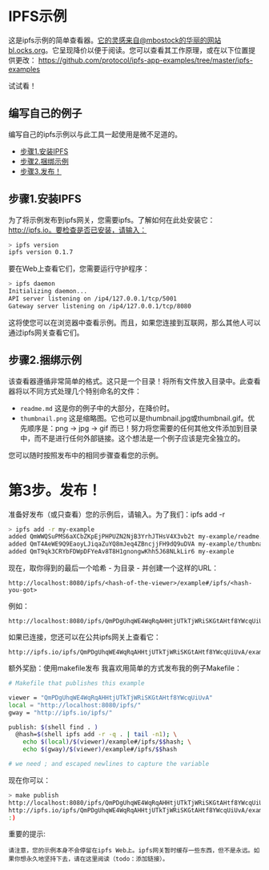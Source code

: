 # IPFS示例
这是ipfs示例的简单查看器。它的灵感来自@mbostock的华丽的网站bl.ocks.org。它呈现降价以便于阅读。您可以查看其工作原理，或在以下位置提供更改： https://github.com/protocol/ipfs-app-examples/tree/master/ipfs-examples

试试看！

## 编写自己的例子
编写自己的ipfs示例以与此工具一起使用是微不足道的。

* [步骤1.安装IPFS](https://ipfs.io/docs/examples/example-viewer/example#step-1-install-ipfs)
* [步骤2.捆绑示例](https://ipfs.io/docs/examples/example-viewer/example#step-2-bundle-the-example)
* [步骤3.发布！](https://ipfs.io/docs/examples/example-viewer/example#step-3-publish)

## 步骤1.安装IPFS

为了将示例发布到ipfs网关，您需要ipfs。了解如何在此处安装它：http://ipfs.io。要检查是否已安装，请输入：

```sh
> ipfs version
ipfs version 0.1.7
```
要在Web上查看它们，您需要运行守护程序：

```sh
> ipfs daemon
Initializing daemon...
API server listening on /ip4/127.0.0.1/tcp/5001
Gateway server listening on /ip4/127.0.0.1/tcp/8080
```
这将使您可以在浏览器中查看示例。而且，如果您连接到互联网，那么其他人可以通过ipfs网关查看它们。

## 步骤2.捆绑示例
该查看器遵循非常简单的格式。这只是一个目录！将所有文件放入目录中。此查看器将以不同方式处理几个特别命名的文件：

* `readme.md` 这是你的例子中的大部分，在降价时。
* `thumbnail.png` 这是缩略图。它也可以是thumbnail.jpg或thumbnail.gif。优先顺序是：png -> jpg -> gif
而已！努力将您需要的任何其他文件添加到目录中，而不是进行任何外部链接。这个想法是一个例子应该是完全独立的。

您可以随时按照发布中的相同步骤查看您的示例。

# 第3步。发布！
准备好发布（或只查看）您的示例后，请输入。为了我们：ipfs add -r <your directory>

```sh
> ipfs add -r my-example
added QmWWQSuPMS6aXCbZKpEjPHPUZN2NjB3YrhJTHsV4X3vb2t my-example/readme.md
added QmT4AeWE9Q9EaoyLJiqaZuYQ8mJeq4ZBncjjFH9dQ9uDVA my-example/thumbnail.jpg
added QmT9qk3CRYbFDWpDFYeAv8T8H1gnongwKhh5J68NLkLir6 my-example
```
现在，取你得到的最后一个哈希 - 为目录 - 并创建一个这样的URL：
```
http://localhost:8080/ipfs/<hash-of-the-viewer>/example#/ipfs/<hash-you-got>
```
例如：
```
http://localhost:8080/ipfs/QmPDgUhqWE4WqRqAHHtjUTkTjWRiSKGtAHtf8YWcqUiUvA/example#/ipfs/QmT9qk3CRYbFDWpDFYeAv8T8H1gnongwKhh5J68NLkLir6
```
如果已连接，您还可以在公共ipfs网关上查看它：
```
http://ipfs.io/ipfs/QmPDgUhqWE4WqRqAHHtjUTkTjWRiSKGtAHtf8YWcqUiUvA/example#/ipfs/QmT9qk3CRYbFDWpDFYeAv8T8H1gnongwKhh5J68NLkLir6
```
额外奖励：使用makefile发布
我喜欢用简单的方式发布我的例子Makefile：
```sh
# Makefile that publishes this example

viewer = "QmPDgUhqWE4WqRqAHHtjUTkTjWRiSKGtAHtf8YWcqUiUvA"
local = "http://localhost:8080/ipfs/"
gway = "http://ipfs.io/ipfs/"

publish: $(shell find . )
  @hash=$(shell ipfs add -r -q . | tail -n1); \
    echo $(local)/$(viewer)/example#/ipfs/$$hash; \
    echo $(gway)/$(viewer)/example#/ipfs/$$hash

# we need ; and escaped newlines to capture the variable
```
现在你可以：
```sh
> make publish
http://localhost:8080/ipfs/QmPDgUhqWE4WqRqAHHtjUTkTjWRiSKGtAHtf8YWcqUiUvA/example#/ipfs/QmT9qk3CRYbFDWpDFYeAv8T8H1gnongwKhh5J68NLkLir6
http://ipfs.io/ipfs/QmPDgUhqWE4WqRqAHHtjUTkTjWRiSKGtAHtf8YWcqUiUvA/example#/ipfs/QmT9qk3CRYbFDWpDFYeAv8T8H1gnongwKhh5J68NLkLir6
:)
```

重要的提示:

`请注意，您的示例本身不会停留在ipfs Web上。ipfs网关暂时缓存一些东西，但不是永远。如果你想永久地坚持下去，请在这里阅读（todo：添加链接）。`